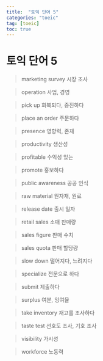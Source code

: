 ```yaml
---
title:  "토익 단어 5"
categories: "toeic"
tag: [toeic]
toc: true
---
```


# 토익 단어 5

> marketing survey
> 시장 조사

> operation
> 사업, 경영

> pick up
> 회복되다, 증진하다

> place an order
> 주문하다

> presence
> 영향력, 존재

> productivity
> 생산성

> profitable
> 수익성 있는

> promote
> 홍보하다

> public awareness
> 공공 인식

> raw material
> 원자재, 원료

> release date
> 출시 일자

> retail sales
> 소매 판매량

> sales figure
> 판매 수치

> sales quota
> 판매 할당량

> slow down
> 떨어지다, 느려지다

> specialize
> 전문으로 하다

> submit
> 제출하다

> surplus
> 여분, 잉여율

> take inventory
> 재고를 조사하다

> taste test
> 선호도 조사, 기호 조사

> visibility
> 가시성

> workforce
> 노동력



















































